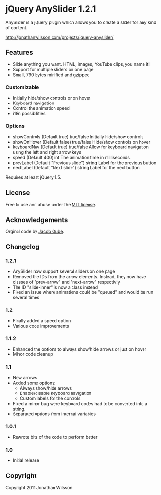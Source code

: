 # jQuery AnySlider 1.2.1
AnySlider is a jQuery plugin which allows you to create a slider for any kind of content.

http://jonathanwilsson.com/projects/jquery-anyslider/

## Features
* Slide anything you want. HTML, images, YouTube clips, you name it!
* Support for multiple sliders on one page
* Small, 790 bytes minified and gzipped

### Customizable
* Initially hide/show controls or on hover
* Keyboard navigation
* Control the animation speed
* i18n possibilities

### Options
* showControls (Default true) true/false Initially hide/show controls
* showOnHover (Default false) true/false Hide/show controls on hover
* keyboardNav (Default true) true/false Allow for keyboard navigation using the left and right arrow keys
* speed (Default 400) int The animation time in milliseconds
* prevLabel (Default "Previous slide") string Label for the previous button
* nextLabel (Default "Next slide") string Label for the next button

Requires at least jQuery 1.5.

## License
Free to use and abuse under the [MIT license](http://www.opensource.org/licenses/mit-license.php).

## Acknowledgements
Orginal code by [Jacob Gube](http://sixrevisions.com/tutorials/javascript_tutorial/create-a-slick-and-accessible-slideshow-using-jquery/).

## Changelog
### 1.2.1
* AnySlider now support several sliders on one page
* Removed the IDs from the arrow elements. Instead, they now have classes of "prev-arrow" and "next-arrow" respectivly
* The ID "slide-inner" is now a class instead
* Fixed an issue where animations could be "queued" and would be run several times

### 1.2
* Finally added a speed option
* Various code improvements

### 1.1.2
* Enhanced the options to always show/hide arrows or just on hover
* Minor code cleanup

### 1.1
* New arrows
* Added some options:
    * Always show/hide arrows
    * Enable/disable keyboard navigation
    * Custom labels for the controls
* Fixed a minor bug were keyboard codes had to be converted into a string.
* Separated options from internal variables

### 1.0.1
* Rewrote bits of the code to perform better

### 1.0
* Initial release

## Copyright
Copyright 2011 Jonathan Wilsson